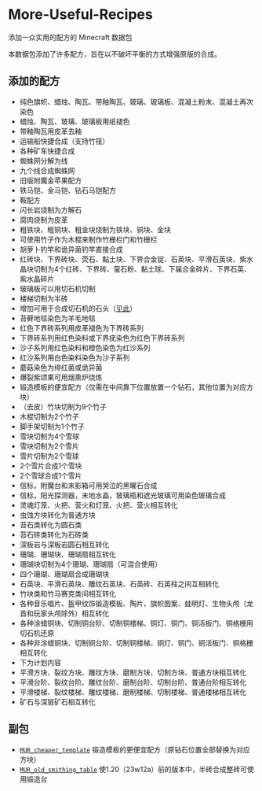 # More-Useful-Recipes

添加一众实用的配方的 Minecraft 数据包  

本数据包添加了许多配方，旨在以不破坏平衡的方式增强原版的合成。  

## 添加的配方

- 纯色旗帜、蜡烛、陶瓦、带釉陶瓦、玻璃、玻璃板、混凝土粉末、混凝土再次染色
- 蜡烛、陶瓦、玻璃、玻璃板用纸褪色
- 带釉陶瓦用皮革去釉
- 运输船快捷合成（支持竹筏）
- 各种矿车快捷合成
- 蜘蛛网分解为线
- 九个线合成蜘蛛网
- 旧版附魔金苹果配方
- 铁马铠、金马铠、钻石马铠配方
- 鞍配方
- 闪长岩烧制为方解石
- 腐肉烧制为皮革
- 粗铁块、粗铜块、粗金块烧制为铁块、铜块、金块
- 可使用竹子作为木棍来制作竹栅栏门和竹栅栏
- 胡萝卜钓竿和诡异菌钓竿直接合成
- 红砖块、下界砖块、荧石、黏土块、下界合金锭、石英块、平滑石英块、紫水晶块切制为4个红砖、下界砖、萤石粉、黏土球、下届合金碎片、下界石英、紫水晶碎片
- 玻璃板可以用切石机切制
- 楼梯切制为半砖
- 增加可用于合成切石机的石头（[见此](https://github.com/RainStar7981/More-Useful-Recipes/blob/main/rocks_for_stonecutter.md)）
- 苔藓地毯染色为羊毛地毯
- 红色下界砖系列用皮革褪色为下界砖系列
- 下界砖系列用红色染料或下界疣染色为红色下界砖系列
- 沙子系列用红色染料和橙色染色为红沙系列
- 红沙系列用白色染料染色为沙子系列
- 蘑菇染色为绯红菌或诡异菌
- 爆裂紫颂果可用烟熏炉烧炼
- 锻造模板的便宜配方（仅需在中间靠下位置放置一个钻石，其他位置为对应方块）
- （去皮）竹块切制为9个竹子
- 木棍切制为2个竹子
- 脚手架切制为1个竹子
- 雪块切制为4个雪球
- 雪块切制为2个雪片
- 雪片切制为2个雪球
- 2个雪片合成1个雪块
- 2个雪球合成1个雪片
- 信标，附魔台和末影箱可用哭泣的黑曜石合成
- 信标，阳光探测器，末地水晶，玻璃瓶和遮光玻璃可用染色玻璃合成
- 灵魂灯笼、火把、营火和灯笼、火把、营火相互转化
- 虫蚀方块转化为普通方块
- 苔石类转化为圆石类
- 苔石砖类转化为石砖类
- 深板岩与深板岩圆石相互转化
- 珊瑚、珊瑚块、珊瑚扇相互转化
- 珊瑚块切制为4个珊瑚、珊瑚扇（可混合使用）
- 四个珊瑚、珊瑚扇合成珊瑚块
- 石英块、平滑石英块、雕纹石英块、石英砖、石英柱之间互相转化
- 竹块类和竹马赛克类间相互转化
- 各种音乐唱片、盔甲纹饰锻造模板、陶片、旗帜图案、蛙明灯、生物头颅（龙首和玩家头颅除外）相互转化
- 各种涂蜡铜块、切制铜台阶、切制铜楼梯、铜灯、铜门、铜活板门、铜格栅用切石机还原
- 各种非涂蜡铜块、切制铜台阶、切制铜楼梯、铜灯、铜门、铜活板门、铜格栅相互转化
- 下为计划内容
- 平滑方块、裂纹方块、雕纹方块、磨制方块、切制方块、普通方块相互转化
- 平滑台阶、裂纹台阶、雕纹台阶、磨制台阶、切制台阶、普通台阶相互转化
- 平滑楼梯、裂纹楼梯、雕纹楼梯、磨制楼梯、切制楼梯、普通楼梯相互转化
- 矿石与深层矿石相互转化

## 副包

- [`MUR_cheaper_template`](https://github.com/RainStar7981/More-Useful-Recipes/releases/tag/v1.0.1-cheaper_template) 锻造模板的更便宜配方（原钻石位置全部替换为对应方块）
- [`MUR_old_smithing_table`](https://github.com/RainStar7981/More-Useful-Recipes/releases/tag/v1.0.0-old_smithing_table) 使1.20（23w12a）前的版本中，半砖合成整砖可使用锻造台
